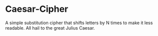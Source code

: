 # Caesar-Cipher
A simple substitution cipher that shifts letters by N times to make it less readable. All hail to the great Julius Caesar.
